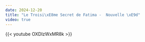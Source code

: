 ```yaml
---
date: 2024-12-20
title: "Le Troisi\xE8me Secret de Fatima -  Nouvelle \xE9d"
video: true
---
```



{{< youtube OXDIzWxMR8k >}}
